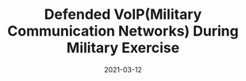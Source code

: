 ---
date: 2021-03-12
publishDate: 2021-03-12
nolink: true
#external_link: ""
image:
  caption: Fellowship
  focal_point: Smart
slides: example
summary: As part of the Blue Team, identified and mitigated malware embedded in military VoIP systems, ensuring mission-critical communications remained secure and uninterrupted.
tags:
- Personal
title: Defended VoIP(Military Communication Networks) During Military Exercise
links:
  - icon_pack: fas
    icon: scroll
    name: Website
    url: ''

---